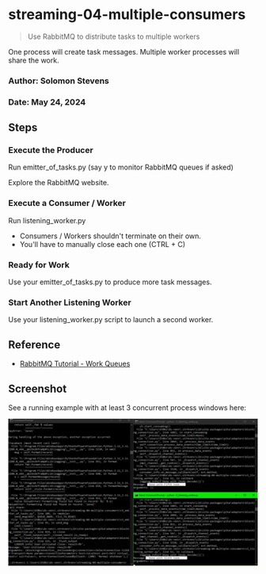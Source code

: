 # streaming-04-multiple-consumers

> Use RabbitMQ to distribute tasks to multiple workers

One process will create task messages. Multiple worker processes will share the work. 

### Author: Solomon Stevens
### Date: May 24, 2024

## Steps

### Execute the Producer

Run emitter_of_tasks.py (say y to monitor RabbitMQ queues if asked)

Explore the RabbitMQ website.

### Execute a Consumer / Worker

Run listening_worker.py
* Consumers / Workers shouldn't terminate on their own.
* You'll have to manually close each one (CTRL + C)

### Ready for Work

Use your emitter_of_tasks.py to produce more task messages.

### Start Another Listening Worker 

Use your listening_worker.py script to launch a second worker. 

## Reference

- [RabbitMQ Tutorial - Work Queues](https://www.rabbitmq.com/tutorials/tutorial-two-python.html)

## Screenshot

See a running example with at least 3 concurrent process windows here:

![image](images/triple_threat.png)